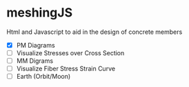# meshingJS

Html and Javascript to aid in the design of concrete members

- [x] PM Diagrams
- [ ] Visualize Stresses over Cross Section
- [ ] MM Digrams
- [ ] Visualize Fiber Stress Strain Curve
- [ ] Earth (Orbit/Moon)
